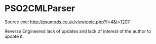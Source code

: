 # PSO2CMLParser

Source exe: http://psumods.co.uk/viewtopic.php?f=4&t=1207

Reverse Engineered lack of updates and lack of interest of the author to update it.
